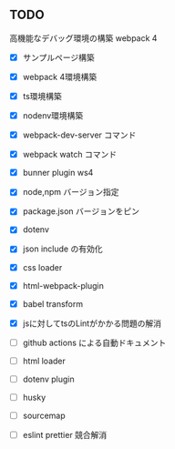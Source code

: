 ## TODO
高機能なデバッグ環境の構築 webpack 4

- [x] サンプルページ構築
- [x] webpack 4環境構築
- [x] ts環境構築
- [x] nodenv環境構築
- [x] webpack-dev-server コマンド
- [x] webpack watch コマンド
- [x] bunner plugin ws4
- [x] node,npm バージョン指定
- [x] package.json バージョンをピン
- [x] dotenv
- [x] json include の有効化
- [x] css loader
- [x] html-webpack-plugin
- [x] babel transform
- [x] jsに対してtsのLintがかかる問題の解消

- [ ] github actions による自動ドキュメント
- [ ] html loader
- [ ] dotenv plugin 
- [ ] husky
- [ ] sourcemap 
- [ ] eslint prettier 競合解消